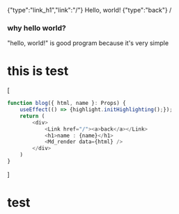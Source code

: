{"type":"link_h1","link":"/"} Hello, world!
{"type":"back"} /
### why hello world?
"hello, world!" is good program because it's very simple
# this is test
[
```typescript
function blog({ html, name }: Props) {
    useEffect(() => {highlight.initHighlighting();});
    return (
        <div>
            <Link href="/"><a>back</a></Link>
            <h1>name : {name}</h1>
            <Md_render data={html} />
        </div>
    )
}
```
]
# test